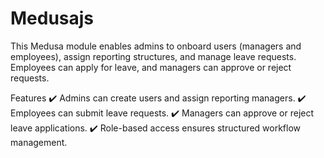 # Medusajs

This Medusa module enables admins to onboard users (managers and employees), assign reporting structures, and manage leave requests. Employees can apply for leave, and managers can approve or reject requests.

Features
✔️ Admins can create users and assign reporting managers.
✔️ Employees can submit leave requests.
✔️ Managers can approve or reject leave applications.
✔️ Role-based access ensures structured workflow management.
